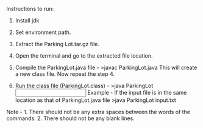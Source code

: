 Instructions to run:

1. Install jdk
2. Set environment path.
3. Extract the Parking Lot.tar.gz file.
4. Open the terminal and go to the extracted file location.

5. Compile the ParkingLot.java file - 
		>javac ParkingLot.java
		This will create a new class file. Now repeat the step 4.
		
6. Run the class file (ParkingLot.class) -
		>java ParkingLot <input file>
		Example - If the input file is in the same location as that of ParkingLot.java file
		>java ParkingLot input.txt




Note - 1. There should not be any extra spaces between the words of the commands.
       2. There should not be any blank lines.
